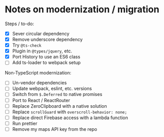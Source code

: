 # Notes on modernization / migration

Steps / to-do:

- [x] Sever circular dependency
- [x] Remove underscore dependency
- [x] Try `@ts-check`
- [x] Plugin in `@types/jquery`, etc.
- [x] Port History to use an ES6 class
- [ ] Add ts-loader to webpack setup

Non-TypeScript modernization:

- [ ] Un-vendor dependencies
- [ ] Update webpack, eslint, etc. versions
- [ ] Switch from `$.Deferred` to native promises
- [ ] Port to React / ReactRouter
- [ ] Replace ZeroClipboard with a native solution
- [ ] Replace `scrollGuard` with `overscroll-behavior: none;`
- [ ] Replace direct Firebase access with a lambda function
- [ ] Run prettier
- [ ] Remove my maps API key from the repo
